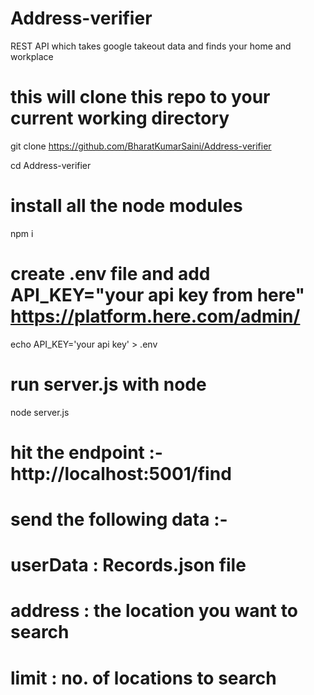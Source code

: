 # Address-verifier
REST API which takes google takeout data and finds your home and workplace

# this will clone this repo to your current working directory 
git clone https://github.com/BharatKumarSaini/Address-verifier

cd Address-verifier

# install all the node modules
npm i 

# create .env file and add API_KEY="your api key from here" https://platform.here.com/admin/
echo API_KEY='your api key' > .env

# run server.js with node
node server.js

# hit the endpoint :- http://localhost:5001/find 
# send the following data :-
# userData : Records.json file
# address : the location you want to search
# limit : no. of locations to search

